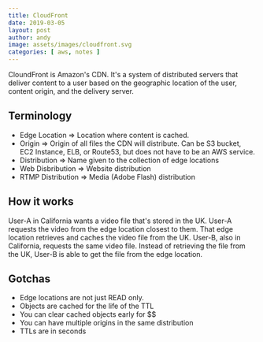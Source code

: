 ```yaml
---
title: CloudFront
date: 2019-03-05
layout: post
author: andy
image: assets/images/cloudfront.svg
categories: [ aws, notes ]
---
```


CloundFront is Amazon's CDN. It's a system of distributed servers that deliver content to a user based on the geographic location of the user, content origin, and the delivery server.

## Terminology

* Edge Location => Location where content is cached.
* Origin => Origin of all files the CDN will distribute. Can be S3 bucket, EC2 Instance, ELB, or Route53, but does not have to be an AWS service.
* Distribution => Name given to the collection of edge locations
* Web Disbribution => Website distribution
* RTMP Distribution => Media (Adobe Flash) distribution

## How it works

User-A in California wants a video file that's stored in the UK. User-A requests the video from the edge location closest to them. That edge location retrieves and caches the video file from the UK. User-B, also in California, requests the same video file. Instead of retrieving the file from the UK, User-B is able to get the file from the edge location.

## Gotchas

* Edge locations are not just READ only.
* Objects are cached for the life of the TTL
* You can clear cached objects early for $$
* You can have multiple origins in the same distribution
* TTLs are in seconds

